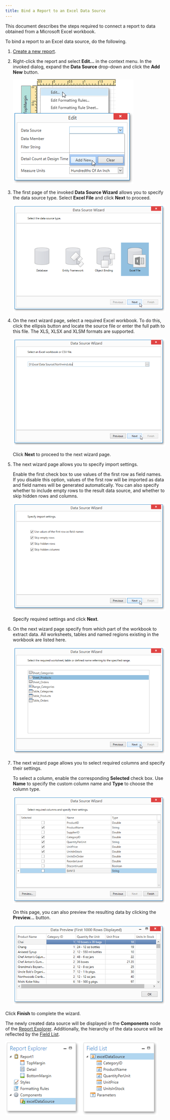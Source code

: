 ```yaml
---
title: Bind a Report to an Excel Data Source
---
```

This document describes the steps required to connect a report to data obtained from a Microsoft Excel workbook.

To bind a report to an Excel data source, do the following.
1. [Create a new report](../../../../../../../interface-elements-for-desktop/articles/report-designer/report-designer-for-wpf/creating-reports/basic-operations/create-a-new-report.md).
2. Right-click the report and select **Edit...** in the context menu. In the invoked dialog, expand the **Data Source** drop-down and click the **Add New** button.
	
	![EUD_WpfReportDesigner_AddDataSource](../../../../../../images/Img123562.png)
3. The first page of the invoked **Data Source Wizard** allows you to specify the data source type. Select **Excel File** and click **Next** to proceed.
	
	![EUD_WpfReportDesigner_DataSourceWizard_Excel](../../../../../../images/Img123566.png)
4. On the next wizard page, select a required Excel workbook. To do this, click the ellipsis button and locate the source file or enter the full path to this file. The XLS, XLSX and XLSM formats are supported.
	
	![EUD_WpfReportDesigner_DataSourceWizard_Excel_1](../../../../../../images/Img123999.png)
	
	Click **Next** to proceed to the next wizard page.
5. The next wizard page allows you to specify import settings.
	
	Enable the first check box to use values of the first row as field names. If you disable this option, values of the first row will be imported as data and field names will be generated automatically. You can also specify whether to include empty rows to the result data source, and whether to skip hidden rows and columns.
	
	![EUD_WpfReportDesigner_DataSourceWizard_Excel_2](../../../../../../images/Img124000.png)
	
	Specify required settings and click **Next**.
6. On the next wizard page specify from which part of the workbook to extract data. All worksheets, tables and named regions existing in the workbook are listed here.
	
	![EUD_WpfReportDesigner_DataSourceWizard_Excel_3](../../../../../../images/Img124001.png)
7. The next wizard page allows you to select required columns and specify their settings.
	
	To select a column, enable the corresponding **Selected** check box. Use **Name** to specify the custom column name and **Type** to choose the column type.
	
	![EUD_WpfReportDesigner_DataSourceWizard_Excel_4](../../../../../../images/Img124002.png)
	
	On this page, you can also preview the resulting data by clicking the **Preview...** button.
	
	![EUD_WpfReportDesigner_DataSourceWizard_Excel_5](../../../../../../images/Img124003.png)

Click **Finish** to complete the wizard.

The newly created data source will be displayed in the **Components** node of the [Report Explorer](../../../../../../../interface-elements-for-desktop/articles/report-designer/report-designer-for-wpf/interface-elements/report-explorer.md). Additionally, the hierarchy of the data source will be reflected by the [Field List](../../../../../../../interface-elements-for-desktop/articles/report-designer/report-designer-for-wpf/interface-elements/field-list.md).

![EUD_WpfReportDesigner_ExcelDataSource](../../../../../../images/Img123578.png)